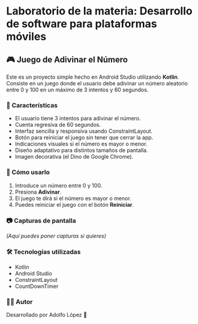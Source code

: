 # Laboratorio de la materia: Desarrollo de software para plataformas móviles

## 🎮 Juego de Adivinar el Número

Este es un proyecto simple hecho en Android Studio utilizando **Kotlin**.  
Consiste en un juego donde el usuario debe adivinar un número aleatorio entre 0 y 100 en un máximo de 3 intentos y 60 segundos.

### 📱 Características

- El usuario tiene 3 intentos para adivinar el número.
- Cuenta regresiva de 60 segundos.
- Interfaz sencilla y responsiva usando ConstraintLayout.
- Botón para reiniciar el juego sin tener que cerrar la app.
- Indicaciones visuales si el número es mayor o menor.
- Diseño adaptativo para distintos tamaños de pantalla.
- Imagen decorativa (el Dino de Google Chrome).

### 🧪 Cómo usarlo

1. Introduce un número entre 0 y 100.
3. Presiona **Adivinar**.
4. El juego te dirá si el número es mayor o menor.
5. Puedes reiniciar el juego con el botón **Reiniciar**.

### 📷 Capturas de pantalla

*(Aquí puedes poner capturas si quieres)*

### 🛠 Tecnologías utilizadas

- Kotlin
- Android Studio
- ConstraintLayout
- CountDownTimer

### 🧑‍💻 Autor
Desarrollado por Adolfo López 🚀


